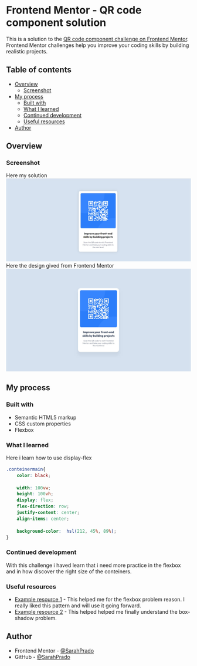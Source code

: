 # Frontend Mentor - QR code component solution

This is a solution to the [QR code component challenge on Frontend Mentor](https://www.frontendmentor.io/challenges/qr-code-component-iux_sIO_H). Frontend Mentor challenges help you improve your coding skills by building realistic projects. 

## Table of contents

- [Overview](#overview)
  - [Screenshot](#screenshot)
- [My process](#my-process)
  - [Built with](#built-with)
  - [What I learned](#what-i-learned)
  - [Continued development](#continued-development)
  - [Useful resources](#useful-resources)
- [Author](#author)


## Overview

### Screenshot
Here my solution
![Here my solution](./design/MyDesign.jpg)
Here the design gived from Frontend Mentor
![Here the design gived from Frontend Mentor](./design/desktop-design.jpg)

## My process

### Built with

- Semantic HTML5 markup
- CSS custom properties
- Flexbox


### What I learned
Here i learn how to use display-flex
```css
.conteinermain{
    color: black;

    width: 100vw;
    height: 100vh;
    display: flex;
    flex-direction: row;
    justify-content: center;
    align-items: center;
   
    background-color:  hsl(212, 45%, 89%);
}
```
### Continued development

With this challenge i haved learn that i need more practice in the flexbox and in how discover the right size of the conteiners.

### Useful resources

- [Example resource 1](https://www.devmedia.com.br/como-centralizar-divs-em-html-e-css/37568) - This helped me for the flexbox problem reason. I really liked this pattern and will use it going forward.
- [Example resource 2](https://www.w3schools.com/cssref/playdemo.asp?filename=playcss_box-shadow) - This helped helped me finally understand the box-shadow problem.



## Author

- Frontend Mentor - [@SarahPrado](https://www.frontendmentor.io/profile/SarahPrado)
- GitHub - [@SarahPrado](https://github.com/SarahPrado)



